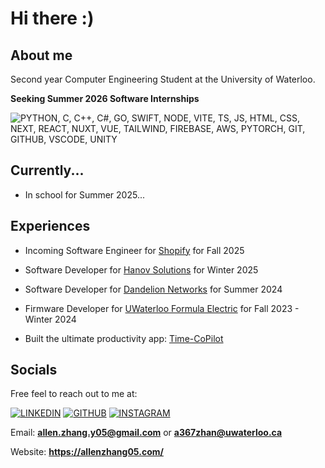 # Hi there :)

## About me 
Second year Computer Engineering Student at the University of Waterloo. <br>

<b>Seeking Summer 2026 Software Internships</b> <br>

![PYTHON, C, C++, C#, GO, SWIFT, NODE, VITE, TS, JS, HTML, CSS, NEXT, REACT, NUXT, VUE, TAILWIND, FIREBASE, AWS, PYTORCH, GIT, GITHUB, VSCODE, UNITY](https://skillicons.dev/icons?i=py,c,cpp,cs,go,swift,nodejs,vite,ts,js,html,css,next,react,nuxtjs,vue,tailwind,firebase,aws,pytorch,git,github,vscode,unity&perline=4)

## Currently... 
- In school for Summer 2025... <br>

## Experiences 
- Incoming Software Engineer for [Shopify](https://www.shopify.com/) for Fall 2025 <br>
- Software Developer for [Hanov Solutions](https://www.linkedin.com/company/hanov-solutions-inc./) for Winter 2025 <br>
- Software Developer for [Dandelion Networks](https://www.dandelionnet.com/) for Summer 2024 <br>
- Firmware Developer for [UWaterloo Formula Electric](https://github.com/UWaterloo-Formula-Electric) for Fall 2023 - Winter 2024 <br>

- Built the ultimate productivity app: [Time-CoPilot](https://www.time-copilot.com/) <br>

## Socials
Free feel to reach out to me at:

[![LINKEDIN](https://skillicons.dev/icons?i=linkedin)](https://www.linkedin.com/in/allenzhang-05-/)
[![GITHUB](https://skillicons.dev/icons?i=github)](https://github.com/AllenZ05)
[![INSTAGRAM](https://skillicons.dev/icons?i=instagram)](https://www.instagram.com/allenz05/)

Email: **allen.zhang.y05@gmail.com** or **a367zhan@uwaterloo.ca**

Website: **https://allenzhang05.com/**
